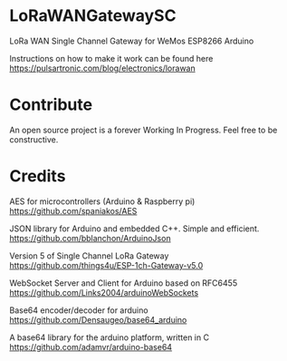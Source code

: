 # LoRaWANGatewaySC

LoRa WAN Single Channel Gateway for WeMos ESP8266 Arduino

Instructions on how to make it work can be found here https://pulsartronic.com/blog/electronics/lorawan


# Contribute
An open source project is a forever Working In Progress. Feel free to be constructive.


# Credits

AES for microcontrollers (Arduino & Raspberry pi)
https://github.com/spaniakos/AES

JSON library for Arduino and embedded C++. Simple and efficient. 
https://github.com/bblanchon/ArduinoJson

Version 5 of Single Channel LoRa Gateway
https://github.com/things4u/ESP-1ch-Gateway-v5.0

WebSocket Server and Client for Arduino based on RFC6455
https://github.com/Links2004/arduinoWebSockets

Base64 encoder/decoder for arduino
https://github.com/Densaugeo/base64_arduino

A base64 library for the arduino platform, written in C
https://github.com/adamvr/arduino-base64
